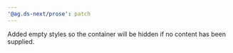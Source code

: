 ```yaml
---
'@ag.ds-next/prose': patch
---
```


Added empty styles so the container will be hidden if no content has been supplied.
